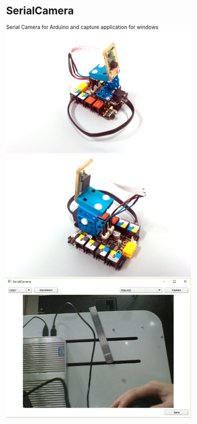 # SerialCamera
Serial Camera for Arduino and capture application for windows
![image](https://github.com/xeecos/SerialCamera/raw/master/img/img01.jpg)
![image](https://github.com/xeecos/SerialCamera/raw/master/img/img02.jpg)
![image](https://github.com/xeecos/SerialCamera/raw/master/img/img03.jpg)